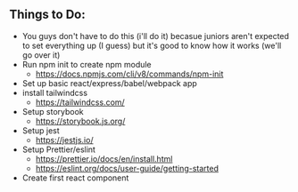 ## Things to Do:

-   You guys don't have to do this (i'll do it) becasue juniors aren't expected to set everything up (I guess) but it's good to know how it works (we'll go over it)
-   Run npm init to create npm module
    -   https://docs.npmjs.com/cli/v8/commands/npm-init
-   Set up basic react/express/babel/webpack app
-   install tailwindcss
    -   https://tailwindcss.com/
-   Setup storybook
    -   https://storybook.js.org/
-   Setup jest
    -   https://jestjs.io/
-   Setup Prettier/eslint
    -   https://prettier.io/docs/en/install.html
    -   https://eslint.org/docs/user-guide/getting-started
-   Create first react component
